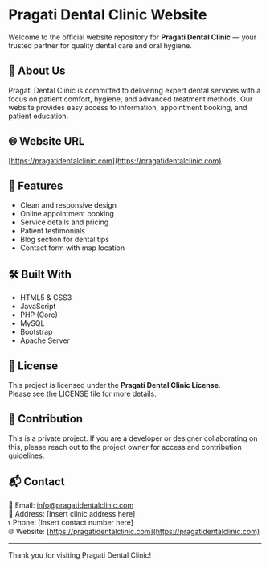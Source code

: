 # Pragati Dental Clinic Website

Welcome to the official website repository for **Pragati Dental Clinic** — your trusted partner for quality dental care and oral hygiene.

## 🏥 About Us

Pragati Dental Clinic is committed to delivering expert dental services with a focus on patient comfort, hygiene, and advanced treatment methods. Our website provides easy access to information, appointment booking, and patient education.

## 🌐 Website URL

[https://pragatidentalclinic.com](https://pragatidentalclinic.com)

## 🚀 Features

- Clean and responsive design
- Online appointment booking
- Service details and pricing
- Patient testimonials
- Blog section for dental tips
- Contact form with map location

## 🛠️ Built With

- HTML5 & CSS3
- JavaScript
- PHP (Core)
- MySQL
- Bootstrap
- Apache Server


## 📄 License

This project is licensed under the **Pragati Dental Clinic License**.  
Please see the [LICENSE](LICENSE) file for more details.

## 🙌 Contribution

This is a private project. If you are a developer or designer collaborating on this, please reach out to the project owner for access and contribution guidelines.

## 📬 Contact

📧 Email: info@pragatidentalclinic.com  
📍 Address: [Insert clinic address here]  
📞 Phone: [Insert contact number here]  
🌐 Website: [https://pragatidentalclinic.com](https://pragatidentalclinic.com)

---

Thank you for visiting Pragati Dental Clinic!
